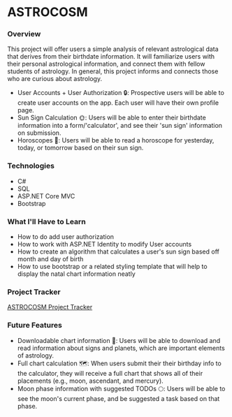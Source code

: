 # ASTROCOSM
### Overview
This project will offer users a simple analysis of relevant astrological data that derives from their birthdate information. It will familiarize users with their personal astrological information, and connect them with fellow students of astrology. In general, this project informs and connects those who are curious about astrology. 
- User Accounts + User Authorization 🔒: Prospective users will be able to create user accounts on the app. Each user will have their own profile page.
- Sun Sign Calculation 🌞: Users will be able to enter their birthdate information into a form/'calculator', and see their 'sun sign' information on submission.
- Horoscopes 🔮: Users will be able to read a horoscope for yesterday, today, or tomorrow based on their sun sign.
### Technologies
- C#
- SQL
- ASP.NET Core MVC
- Bootstrap
### What I'll Have to Learn
- How to do add user authorization
- How to work with ASP.NET Identity to modify User accounts
- How to create an algorithm that calculates a user's sun sign based off month and day of birth
- How to use bootstrap or a related styling template that will help to display the natal chart information neatly
### Project Tracker
<a href="https://trello.com/b/JaVSRlct/liftoff-project">ASTROCOSM Project Tracker</a>
### Future Features
- Downloadable chart information 💾: Users will be able to download and read information about signs and planets, which are important elements of astrology.
- Full chart calculation 🗺️: When users submit their their birthday info to the calculator, they will receive a full chart that shows all of their placements (e.g., moon, ascendant, and mercury).
- Moon phase information with suggested TODOs 🌕: Users will be able to see the moon's current phase, and be suggested a task based on that phase.
